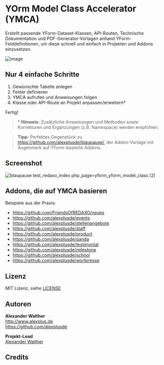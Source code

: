 # YOrm Model Class Accelerator (YMCA)

Erstellt passende YForm-Dataset-Klassen, API-Routen, Technische Dokumentation und PDF-Generator-Vorlagen anhand YForm-Felddefinitionen, um diese schnell und einfach in Projekten und Addons einzusetzen.

![image](https://github.com/alexplusde/ymca/assets/3855487/5581633b-56e5-4822-92bb-5d00d6cc1cb7)

## Nur 4 einfache Schritte

1. Gewünschte Tabelle anlegen
2. Felder definieren
3. YMCA aufrufen und Anweisungen folgen
4. Klasse oder API-Route an Projekt anpassen/erweitern\*

Fertig!

> \* **Hinweis:** Zusätzliche Anweisungen und Methoden sowie Korrekturen und Ergänzungen (z.B. Namespace) werden empfohlen.

> **Tipp:** Perfektes Gegenstück zu <https://github.com/alexplusde/blaupause/>, der Addon-Vorlage mit Augenmerk auf YForm-basierte Addons.

## Screenshot

![blaupause test_redaxo_index php_page=yform_yform_model_class (2)](https://github.com/alexplusde/ymca/assets/3855487/36a6aad8-74b0-44c3-9256-b9ad381055bd)

## Addons, die auf YMCA basieren

Beispiele aus der Praxis:

* <https://github.com/FriendsOfREDAXO/neues>
* <https://github.com/alexplusde/events>
* <https://github.com/alexplusde/stellenangebote>
* <https://github.com/alexplusde/staff>
* <https://github.com/alexplusde/product>
* <https://github.com/alexplusde/qanda>
* <https://github.com/alexplusde/testimonial>
* <https://github.com/alexplusde/milestone>
* <https://github.com/alexplusde/school>
* <https://github.com/alexplusde/wortpresse>

## Lizenz

MIT Lizenz, siehe [LICENSE](https://github.com/alexplusde/stellenangebote/blob/master/LICENSE)

## Autoren

**Alexander Walther**  
<http://www.alexplus.de>  
<https://github.com/alexplusde>  

**Projekt-Lead**  
[Alexander Walther](https://github.com/alexplusde)

## Credits
